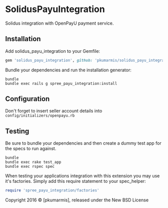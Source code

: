 SolidusPayuIntegration
====================

Solidus integration with OpenPayU payment service.

Installation
------------

Add solidus_payu_integration to your Gemfile:

```ruby
gem 'solidus_payu_integration', github: 'pkumarmis/solidus_payu_integration'
```

Bundle your dependencies and run the installation generator:

```shell
bundle
bundle exec rails g spree_payu_integration:install
```

Configuration
-------------

Don't forget to insert seller account details into `config/initializers/openpayu.rb`

Testing
-------

Be sure to bundle your dependencies and then create a dummy test app for the specs to run against.

```shell
bundle
bundle exec rake test_app
bundle exec rspec spec
```

When testing your applications integration with this extension you may use it's factories.
Simply add this require statement to your spec_helper:

```ruby
require 'spree_payu_integration/factories'
```

Copyright  2016 © [pkumarmis], released under the New BSD License
